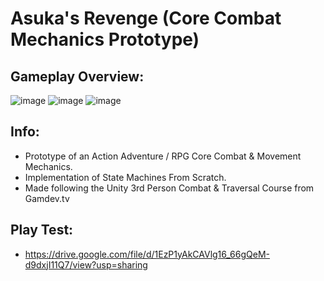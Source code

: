 # Asuka's Revenge (Core Combat Mechanics Prototype)
## Gameplay Overview:
![image](https://user-images.githubusercontent.com/113314204/201570689-93412e1a-d862-438b-b502-6bf0d0917ec4.png)
![image](https://user-images.githubusercontent.com/113314204/201570911-7b55b24c-3e0b-428a-946b-44c8e2fdfb50.png)
![image](https://user-images.githubusercontent.com/113314204/201571156-319a8783-b82a-4123-b7da-5ecb52fd5a6f.png)

## Info:
  - Prototype of an Action Adventure / RPG Core Combat & Movement Mechanics.
  - Implementation of State Machines From Scratch.
  - Made following the Unity 3rd Person Combat & Traversal Course from Gamdev.tv
  
## Play Test:
  - https://drive.google.com/file/d/1EzP1yAkCAVlg16_66gQeM-d9dxjI11Q7/view?usp=sharing

             
